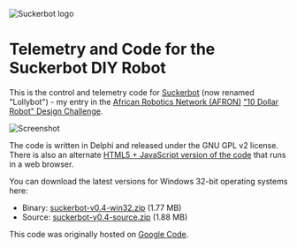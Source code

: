 ![Suckerbot logo](https://cloud.githubusercontent.com/assets/4344677/7550081/dfb86f98-f67d-11e4-88c0-f7addd7b28d4.png)

Telemetry and Code for the Suckerbot DIY Robot
==============================================

This is the control and telemetry code for [Suckerbot](http://www.tomtilley.net/projects/lollybot/) (now renamed "Lollybot") - my entry in the [African Robotics Network (AFRON)](http://robotics-africa.org) ["10 Dollar Robot" Design Challenge](http://robotics-africa.org/afron-design-challenges.html).

![Screenshot](https://cloud.githubusercontent.com/assets/4344677/7550082/e07d0b28-f67d-11e4-834e-a2c92f137d76.png)

The code is written in Delphi and released under the GNU GPL v2 license.  There is also an alternate [HTML5 + JavaScript version of the code](https://github.com/Tominator2/lollybot) that runs in a web browser.

You can download the latest versions for Windows 32-bit operating systems here:

*   Binary: [suckerbot-v0.4-win32.zip](https://github.com/Tominator2/suckerbot/releases/download/v0.4-bin/suckerbot-v0.4-win32.zip) (1.77 MB)
*   Source: [suckerbot-v0.4-source.zip](https://github.com/Tominator2/suckerbot/releases/download/v0.4/suckerbot-v0.4-source.zip) (1.88 MB)

This code was originally hosted on [Google Code](https://code.google.com/p/suckerbot/).
